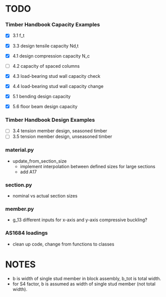 
# TODO

### Timber Handbook Capacity Examples
- [X] 3.1 f_t
- [X] 3.3 design tensile capacity Nd,t
- [X] 4.1 design compression capacity N_c
- [ ] 4.2 capacity of spaced columns
- [X] 4.3 load-bearing stud wall capacity check
- [X] 4.4 load-bearing stud wall capacity change
- [X] 5.1 bending design capacity
- [X] 5.6 floor beam design capacity


### Timber Handbook Design Examples
- [ ] 3.4 tension member design, seasoned timber
- [ ] 3.5 tension member design, unseasoned timber

### material.py
- update_from_section_size
    - implement interpolation between defined sizes for large sections
    - add A17

### section.py
- nominal vs actual section sizes

### member.py
- g_13 different inputs for x-axis and y-axis compressive buckling?

### AS1684 loadings
- clean up code, change from functions to classes

# NOTES
- b is width of single stud member in block assembly, b_tot is total width.
- for S4 factor, b is assumed as width of single stud member (not total width).